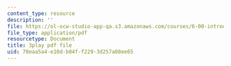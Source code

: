```yaml
---
content_type: resource
description: ''
file: https://ol-ocw-studio-app-qa.s3.amazonaws.com/courses/6-00-introduction-to-computer-science-and-programming-fall-2008/70eaa5a4e10db04ff2293d257a08ee65_k6U-i4gXkLM.pdf
file_type: application/pdf
resourcetype: Document
title: 3play pdf file
uid: 70eaa5a4-e10d-b04f-f229-3d257a08ee65
---
```

